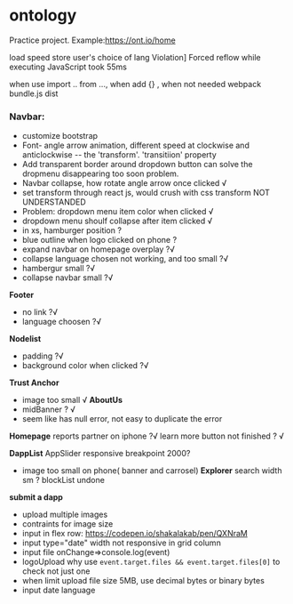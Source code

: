 # ontology
Practice project. Example:https://ont.io/home

load speed
store user's choice of lang
Violation] Forced reflow while executing JavaScript took 55ms

when use import .. from ..., when add {} , when not needed
webpack bundle.js dist
### Navbar: 

+ customize bootstrap
+ Font- angle arrow animation, different speed at clockwise and anticlockwise -- the 'transform'. 'transitiion' property
+ Add transparent border around dropdown button can solve the dropmenu disappearing too soon problem.
+ Navbar collapse, how rotate angle arrow once clicked √
+ set transform through react js, would crush with css transform  NOT UNDERSTANDED
+ Problem: dropdown menu item color when clicked √
+ dropdown menu shoulf collapse after item clicked √
+ in xs, hamburger position ?
+ blue outline when logo clicked on phone ?
+ expand navbar on homepage overplay ?√
+ collapse language chosen not working, and too small ?√
+ hambergur small ?√
+ collapse navbar small ?√

**Footer**
+ no link ?√
+ language choosen ?√

**Nodelist**
+ padding  ?√
+ background color when clicked ?√

**Trust Anchor**
+ image too small √
**AboutUs**
+ midBanner ? √
+ seem like has null error, not easy to duplicate the error

**Homepage**
reports
partner on iphone ?√
learn more button not finished ? √

**DappList**
AppSlider responsive breakpoint 2000?
+ image too small on phone( banner and carrosel)
**Explorer**
search width sm ?
blockList undone

**submit a dapp**
+ upload multiple images
+ contraints for image size
+ input in flex row: https://codepen.io/shakalakab/pen/QXNraM
+ input type="date" width not responsive in grid column
+ input file onChange=>console.log(event)
+ logoUpload why use `event.target.files && event.target.files[0]` to check not just one 
+ when limit upload file size 5MB, use decimal bytes or binary bytes
+ input date language

